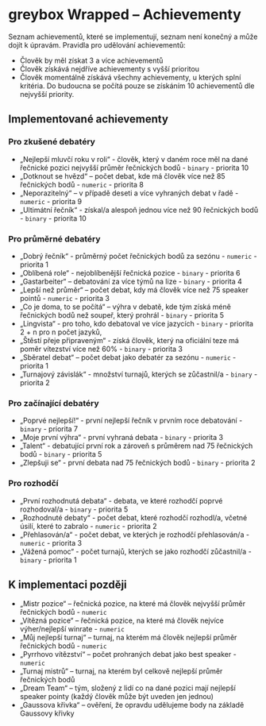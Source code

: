 # greybox Wrapped – Achievementy
Seznam achievementů, které se implementují, seznam není konečný a může dojít k úpravám.
Pravidla pro udělování achievementů:
- Člověk by měl získat 3 a více achievementů
- Člověk získává nejdříve achievementy s vyšší prioritou
- Člověk momentálně získává všechny achievementy, u kterých splní kritéria. Do budoucna se počítá pouze se získáním 10 achievementů dle nejvyšší priority.

## Implementované achievementy
### Pro zkušené debatéry
- „Nejlepší mluvčí roku v roli“ - člověk, který v daném roce měl na dané řečnické pozici nejvyšší průměr řečnických bodů - `binary` - priorita 10
- „Dotknout se hvězd“ – počet debat, kde má člověk více než 85 řečnických bodů - `numeric` - priorita 8
- „Neporazitelný“ – v případě deseti a více vyhraných debat v řadě - `numeric` - priorita 9
- „Ultimátní řečník“ - získal/a alespoň jednou více než 90 řečnických bodů - `binary` - priorita 10

### Pro průměrné debatéry
- „Dobrý řečník“ - průměrný počet řečnických bodů za sezónu - `numeric` - priorita 1
- „Oblíbená role“ - nejoblíbenější řečnická pozice - `binary` - priorita 6
- „Gastarbeiter“ – debatování za více týmů na lize - `binary` - priorita 4
- „Lepší než průměr“ – počet debat, kdy má člověk více než 75 speaker pointů - `numeric` - priorita 3
- „Co je doma, to se počítá“ – výhra v debatě, kde tým získá méně řečnických bodů než soupeř, který prohrál - `binary` - priorita 5
- „Lingvista“ - pro toho, kdo debatoval ve více jazycích - `binary` - priorita 2 + n pro n počet jazyků,
- „Štěstí přeje připraveným“ - získá člověk, který na oficiální teze má poměr vítezství více než 60% - `binary` - priorita 3
- „Sběratel debat“ – počet debat jako debatér za sezónu - `numeric` - priorita 1
- „Turnajový závislák“ - množství turnajů, kterých se zůčastnil/a - `binary` - priorita 2

### Pro začínající debatéry
- „Poprvé nejlepší!“ - první nejlepší řečník v prvním roce debatování - `binary` - priorita 7
- „Moje první výhra“ - první vyhraná debata - `binary` - priorita 3
- „Talent“ - debatující první rok a zároveň s průměrem nad 75 řečnických bodů - `binary` - priorita 5
- „Zlepšuji se“ - první debata nad 75 řečnických bodů - `binary` - priorita 2

### Pro rozhodčí
- „První rozhodnutá debata“ - debata, ve které rozhodčí poprvé rozhodoval/a - `binary` - priorita 5
- „Rozhodnuté debaty“ - počet debat, které rozhodčí rozhodl/a, včetné úsilí, které to zabralo - `numeric` - priorita 2
- „Přehlasován/a“ - počet debat, ve kterých je rozhodčí přehlasován/a - `numeric` - priorita 3
- „Vážená pomoc“ - počet turnajů, kterých se jako rozhodčí zůčastnil/a - `binary` - priorita 1

## K implementaci později
- „Mistr pozice“ – řečnická pozice, na které má člověk nejvyšší průměr řečnických bodů - `numeric`
- „Vítězná pozice“ – řečnická pozice, na které má člověk nejvíce výher/nejlepší winrate - `numeric`
- „Můj nejlepší turnaj“ – turnaj, na kterém má člověk nejlepší průměr řečnických bodů - `numeric`
- „Pyrrhovo vítězství“ – počet prohraných debat jako best speaker - `numeric`
- „Turnaj mistrů“ – turnaj, na kterém byl celkově nejlepší průměr řečnických bodů 
- „Dream Team“ – tým, složený z lidí co na dané pozici mají nejlepší speaker pointy (každý člověk může být uveden jen jednou)
- „Gaussova křivka“ – ověření, že opravdu udělujeme body na základě Gaussovy křivky 
